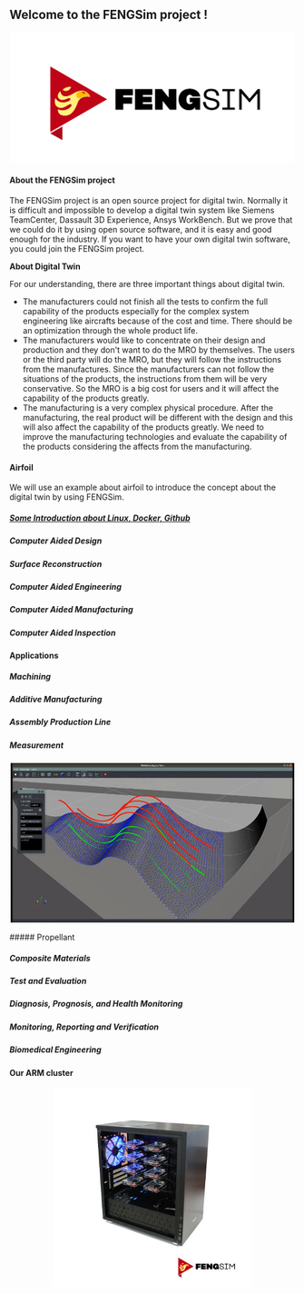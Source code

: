 ## Welcome to the FENGSim project !

<p align="center">
  <img src="images/Fengsim_logo_hi.png" width="500" title="arm cluster">
</p>

#### About the FENGSim project

The FENGSim project is an open source project for digital twin. Normally it is difficult and impossible to develop a digital twin system like Siemens TeamCenter, Dassault 3D Experience, Ansys WorkBench. But we prove that we could do it by using open source software, and it is easy and good enough for the industry. If you want to have your own digital twin software, you could join the FENGSim project. 

**About Digital Twin**

For our understanding, there are three important things about digital twin. 

- The manufacturers could not finish all the tests to confirm the full capability of the products especially for the complex system engineering like aircrafts because of the cost and time. There should be an optimization through the whole product life. 
- The manufacturers would like to concentrate on their design and production and they don't want to do the MRO by themselves. The users or the third party will do the MRO, but they will follow the instructions from the manufactures. Since the manufacturers can not follow the situations of the products, the instructions from them will be very conservative. So the MRO is a big cost for users and it will affect the capability of the products greatly.
- The manufacturing is a very complex physical procedure. After the manufacturing, the real product will be different with the design and this will also affect the capability of the products greatly. We need to improve the manufacturing technologies and evaluate the capability of the products considering the affects from the manufacturing.    

#### Airfoil

We will use an example about airfoil to introduce the concept about the digital twin by using FENGSim. 

##### [Some Introduction about Linux, Docker, Github](https://github.com/fengsim/FENGSim-Dev/wiki/Home)

##### Computer Aided Design

##### Surface Reconstruction

##### Computer Aided Engineering

##### Computer Aided Manufacturing

##### Computer Aided Inspection

#### Applications

##### Machining

##### Additive Manufacturing

##### Assembly Production Line

##### Measurement

<p align="center">
  <img src="images/meas.jpg" width="500" title="arm cluster">
</p>
##### Propellant

##### Composite Materials

##### Test and Evaluation

##### Diagnosis, Prognosis, and Health Monitoring

##### Monitoring, Reporting and Verification

##### Biomedical Engineering	

#### Our ARM cluster

<p align="center">
  <img src="images/Mark-1.jpg" width="350" title="arm cluster">
</p>